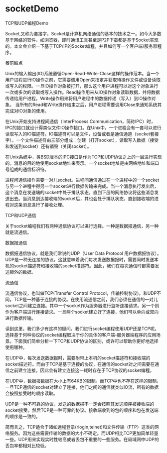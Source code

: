 # socketDemo
TCP和UDP编程Demo

Socket,又称为套接字，Socket是计算机网络通信的基本的技术之一。如今大多数基于网络的软件，如浏览器，即时通讯工具甚至是P2P下载都是基于Socket实现的。本文会介绍一下基于TCP/IP的Socket编程，并且如何写一个客户端/服务器程序。

餐前甜点

Unix的输入输出(IO)系统遵循Open-Read-Write-Close这样的操作范本。当一个用户进程进行IO操作之前，它需要调用Open来指定并获取待操作文件或设备读取或写入的权限。一旦IO操作对象被打开，那么这个用户进程可以对这个对象进行一次或多次的读取或写入操作。Read操作用来从IO操作对象读取数据，并将数据传递给用户进程。Write操作用来将用户进程中的数据传递（写入）到IO操作对象。 当所有的Read和Write操作结束之后，用户进程需要调用Close来通知系统其完成对IO对象的使用。

在Unix开始支持进程间通信（InterProcess Communication，简称IPC）时，IPC的接口就设计得类似文件IO操作接口。在Unix中，一个进程会有一套可以进行读取写入的IO描述符。IO描述符可以是文件，设备或者是通信通道（socket套接字）。一个文件描述符由三部分组成：创建（打开socket），读取写入数据（接受和发送到socket）还有销毁（关闭socket）。

在Unix系统中，类BSD版本的IPC接口是作为TCP和UDP协议之上的一层进行实现的。消息的目的地使用socket地址来表示。一个socket地址是由网络地址和端口号组成的通信标识符。

进程间通信操作需要一对儿socket。进程间通信通过在一个进程中的一个socket与另一个进程中得另一个socket进行数据传输来完成。当一个消息执行发出后，这个消息在发送端的socket中处于排队状态，直到下层的网络协议将这些消息发送出去。当消息到达接收端的socket后，其也会处于排队状态，直到接收端的进程对这条消息进行了接收处理。

TCP和UDP通信

关于socket编程我们有两种通信协议可以进行选择。一种是数据报通信，另一种就是流通信。

数据报通信

数据报通信协议，就是我们常说的UDP（User Data Protocol 用户数据报协议）。UDP是一种无连接的协议，这就意味着我们每次发送数据报时，需要同时发送本机的socket描述符和接收端的socket描述符。因此，我们在每次通信时都需要发送额外的数据。

流通信

流通信协议，也叫做TCP(Transfer Control Protocol，传输控制协议)。和UDP不同，TCP是一种基于连接的协议。在使用流通信之前，我们必须在通信的一对儿socket之间建立连接。其中一个socket作为服务器进行监听连接请求。另一个则作为客户端进行连接请求。一旦两个socket建立好了连接，他们可以单向或双向进行数据传输。

读到这里，我们多少有这样的疑问，我们进行socket编程使用UDP还是TCP呢。选择基于何种协议的socket编程取决于你的具体的客户端-服务器端程序的应用场景。下面我们简单分析一下TCP和UDP协议的区别，或许可以帮助你更好地选择使用哪种。

在UDP中，每次发送数据报时，需要附带上本机的socket描述符和接收端的socket描述符。而由于TCP是基于连接的协议，在通信的socket对之间需要在通信之前建立连接，因此会有建立连接这一耗时存在于TCP协议的socket编程。

在UDP中，数据报数据在大小上有64KB的限制。而TCP中也不存在这样的限制。一旦TCP通信的socket对建立了连接，他们之间的通信就类似IO流，所有的数据会按照接受时的顺序读取。

UDP是一种不可靠的协议，发送的数据报不一定会按照其发送顺序被接收端的socket接受。然后TCP是一种可靠的协议。接收端收到的包的顺序和包在发送端的顺序是一致的。

简而言之，TCP适合于诸如远程登录(rlogin,telnet)和文件传输（FTP）这类的网络服务。因为这些需要传输的数据的大小不确定。而UDP相比TCP更加简单轻量一些。UDP用来实现实时性较高或者丢包不重要的一些服务。在局域网中UDP的丢包率都相对比较低。


